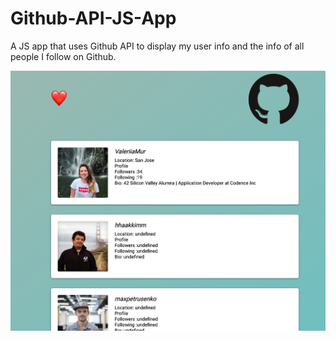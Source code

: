 # Github-API-JS-App
A JS app that uses Github API to display my user info and the info of all people I follow on Github.

![img](6.png)

